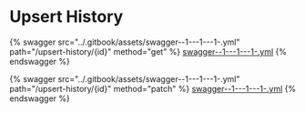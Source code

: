 # Upsert History

{% swagger src="../.gitbook/assets/swagger--1---1---1-.yml" path="/upsert-history/{id}" method="get" %}
[swagger--1---1---1-.yml](<../.gitbook/assets/swagger--1---1---1-.yml>)
{% endswagger %}

{% swagger src="../.gitbook/assets/swagger--1---1---1-.yml" path="/upsert-history/{id}" method="patch" %}
[swagger--1---1---1-.yml](<../.gitbook/assets/swagger--1---1---1-.yml>)
{% endswagger %}
